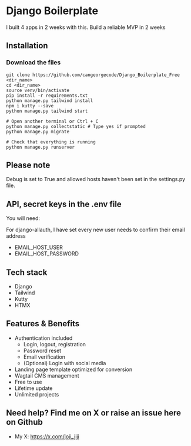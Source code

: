 # Django Boilerplate

I built 4 apps in 2 weeks with this. Build a reliable MVP in 2 weeks

## Installation

### Download the files

```
git clone https://github.com/cangeorgecode/Django_Boilerplate_Free <dir_name>
cd <dir_name>
source venv/bin/activate
pip install -r requirements.txt
python manage.py tailwind install
npm i kutty --save
python manage.py tailwind start

# Open another terminal or Ctrl + C
python manage.py collectstatic # Type yes if prompted
python manage.py migrate

# Check that everything is running
python manage.py runserver

```

## Please note

Debug is set to True and allowed hosts haven't been set in the settings.py file.

## API, secret keys in the .env file

You will need:

For django-allauth, I have set every new user needs to confirm their email address
- EMAIL_HOST_USER
- EMAIL_HOST_PASSWORD

## Tech stack

- Django
- Tailwind
- Kutty
- HTMX

## Features & Benefits

- Authentication included
  - Login, logout, registration
  - Password reset
  - Email verification
  - (Optional) Login with social media
- Landing page template optimized for conversion
- Wagtail CMS management 
- Free to use
- Lifetime update
- Unlimited projects

## Need help? Find me on X or raise an issue here on Github

- My X: https://x.com/joji_jiji
